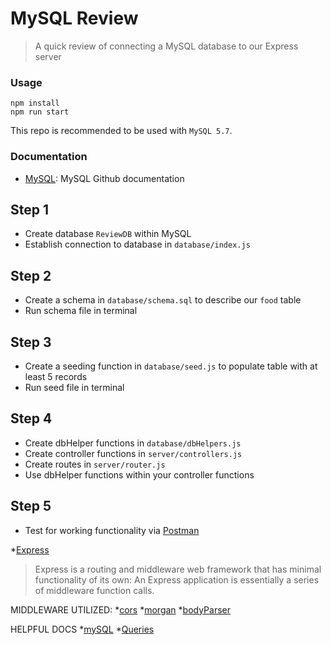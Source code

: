 # MySQL Review
> A quick review of connecting a MySQL database to our Express server

### Usage
```
npm install
npm run start
```

This repo is recommended to be used with `MySQL 5.7`.

### Documentation
* [MySQL](https://github.com/mysqljs/mysql): MySQL Github documentation

## Step 1
* Create database `ReviewDB` within MySQL
* Establish connection to database in `database/index.js`

## Step 2
* Create a schema in `database/schema.sql` to describe our `food` table
* Run schema file in terminal

## Step 3
* Create a seeding function in `database/seed.js` to populate table with at least 5 records
* Run seed file in terminal

## Step 4
* Create dbHelper functions in `database/dbHelpers.js`
* Create controller functions in `server/controllers.js`
* Create routes in `server/router.js`
* Use dbHelper functions within your controller functions

## Step 5
* Test for working functionality via [Postman](https://www.postman.com/)


*[Express](https://expressjs.com/)
>Express is a routing and middleware web framework that has minimal functionality of its own: An Express application is essentially a series of middleware function calls.

MIDDLEWARE UTILIZED:
*[cors](https://www.npmjs.com/package/cors)
*[morgan](https://www.npmjs.com/package/morgan)
*[bodyParser](https://www.npmjs.com/package/body-parser)

HELPFUL DOCS
*[mySQL](https://www.npmjs.com/package/mysql)
*[Queries](http://www.cheat-sheets.org/sites/sql.su/#data_manipulation)
